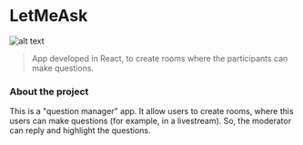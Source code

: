 # LetMeAsk

![alt text](https://i.imgur.com/UX24E9D.png)

> App developed in React, to create rooms where the participants can make questions.

### About the project

This is a "question manager" app. It allow users to create rooms, where this users can make questions (for example, in a livestream). So, the moderator can reply and highlight the questions.

